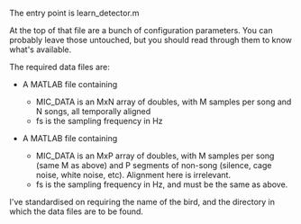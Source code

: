 The entry point is learn_detector.m

At the top of that file are a bunch of configuration parameters.  You can probably leave those untouched, but you should read through them to know what's available.

The required data files are:

* A MATLAB file containing
  * MIC_DATA is an MxN array of doubles, with M samples per song and N songs, all temporally aligned
  * fs is the sampling frequency in Hz

* A MATLAB file containing
  * MIC_DATA is an MxP array of doubles, with M samples per song (same M as above) and P segments of non-song (silence, cage noise, white noise, etc).  Alignment here is irrelevant.
  * fs is the sampling frequency in Hz, and must be the same as above.

I've standardised on requiring the name of the bird, and the directory in which the data files are to be found.
